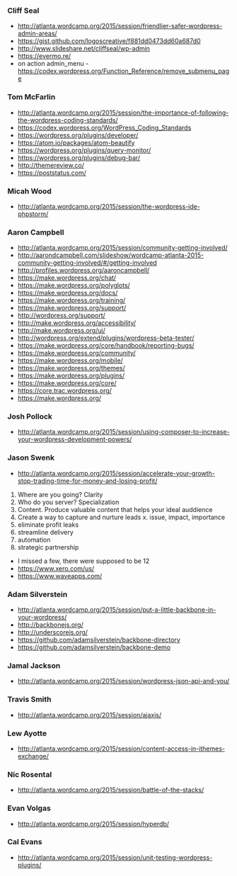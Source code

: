 ### Cliff Seal
- http://atlanta.wordcamp.org/2015/session/friendlier-safer-wordpress-admin-areas/
- https://gist.github.com/logoscreative/f881dd0473dd60a687d0
- http://www.slideshare.net/cliffseal/wp-admin
- https://evermo.re/
- on action admin_menu - https://codex.wordpress.org/Function_Reference/remove_submenu_page

### Tom McFarlin
- http://atlanta.wordcamp.org/2015/session/the-importance-of-following-the-wordpress-coding-standards/
- https://codex.wordpress.org/WordPress_Coding_Standards
- https://wordpress.org/plugins/developer/
- https://atom.io/packages/atom-beautify
- https://wordpress.org/plugins/query-monitor/
- https://wordpress.org/plugins/debug-bar/
- http://themereview.co/
- https://poststatus.com/

### Micah Wood
- http://atlanta.wordcamp.org/2015/session/the-wordpress-ide-phpstorm/

### Aaron Campbell
- http://atlanta.wordcamp.org/2015/session/community-getting-involved/
- http://aarondcampbell.com/slideshow/wordcamp-atlanta-2015-community-getting-involved/#/getting-involved
- http://profiles.wordpress.org/aaroncampbell/
- https://make.wordpress.org/chat/
- https://make.wordpress.org/polyglots/
- https://make.wordpress.org/docs/
- https://make.wordpress.org/training/
- https://make.wordpress.org/support/
- http://wordpress.org/support/
- http://make.wordpress.org/accessibility/
- http://make.wordpress.org/ui/
- http://wordpress.org/extend/plugins/wordpress-beta-tester/
- https://make.wordpress.org/core/handbook/reporting-bugs/
- https://make.wordpress.org/community/
- https://make.wordpress.org/mobile/
- https://make.wordpress.org/themes/
- https://make.wordpress.org/plugins/
- https://make.wordpress.org/core/
- https://core.trac.wordpress.org/
- https://make.wordpress.org/

### Josh Pollock
- http://atlanta.wordcamp.org/2015/session/using-composer-to-increase-your-wordpress-development-powers/

### Jason Swenk
- http://atlanta.wordcamp.org/2015/session/accelerate-your-growth-stop-trading-time-for-money-and-losing-profit/

1. Where are you going? Clarity
2. Who do you server? Specialization
3. Content. Produce valuable content that helps your ideal auddience
4. Create a way to capture and nurture leads
x. issue, impact, importance
7. eliminate profit leaks
8. streamline delivery
9. automation
10. strategic partnership

- I missed a few, there were supposed to be 12
- https://www.xero.com/us/
- https://www.waveapps.com/

### Adam Silverstein
- http://atlanta.wordcamp.org/2015/session/put-a-little-backbone-in-your-wordpress/
- http://backbonejs.org/
- http://underscorejs.org/
- https://github.com/adamsilverstein/backbone-directory
- https://github.com/adamsilverstein/backbone-demo

### Jamal Jackson
- http://atlanta.wordcamp.org/2015/session/wordpress-json-api-and-you/

### Travis Smith
- http://atlanta.wordcamp.org/2015/session/ajaxjs/

### Lew Ayotte
- http://atlanta.wordcamp.org/2015/session/content-access-in-ithemes-exchange/

### Nic Rosental
- http://atlanta.wordcamp.org/2015/session/battle-of-the-stacks/

### Evan Volgas
- http://atlanta.wordcamp.org/2015/session/hyperdb/

### Cal Evans
- http://atlanta.wordcamp.org/2015/session/unit-testing-wordpress-plugins/
